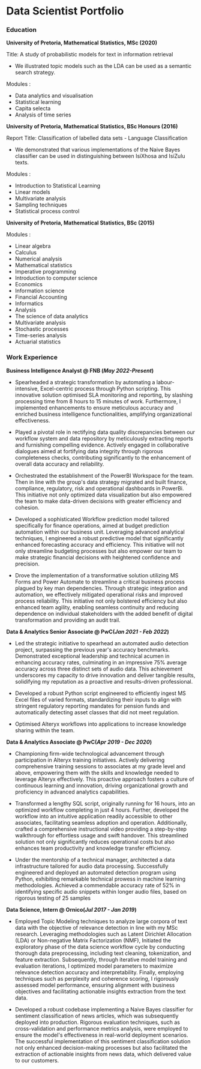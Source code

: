 # Data Scientist Portfolio

### Education 
**University of Pretoria, Mathematical Statistics, MSc (2020)**

Title: A study of probabilistic models for text in information retrieval
<ul>
  <li> We illustrated topic models such as the LDA can be used as a semantic search strategy. </li>
</ul>

Modules :
- Data analytics and visualisation
- Statistical learning
- Capita selecta
- Analysis of time series

**University of Pretoria, Mathematical Statistics, BSc Honours (2016)**

Report Title: Classification of labelled data sets - Language Classification 
<ul>
    <li> We demonstrated that various implementations of the Naive Bayes classifier can be used in distinguishing between IsiXhosa and IsiZulu texts. </li>
</ul>

Modules :
- Introduction to Statistical Learning
- Linear models
- Multivariate analysis
- Sampling techniques
- Statistical process control

**University of Pretoria, Mathematical Statistics, BSc (2015)**

Modules :  
-  Linear algebra
- Calculus
- Numerical analysis
- Mathematical statistics
- Imperative programming
- Introduction to computer science
- Economics
- Information science
- Financial Accounting
- Informatics
- Analysis
- The science of data analytics
- Multivariate analysis
- Stochastic processes
- Time-series analysis
- Actuarial statistics

### Work Experience
**Business Intelligence Analyst @ FNB (_May 2022-Present_)**
- Spearheaded a strategic transformation by automating a labour-intensive, Excel-centric process through Python scripting. This innovative solution optimised SLA monitoring and reporting, by slashing processing time from 8 hours to 15 minutes of work. Furthermore, I implemented enhancements to ensure meticulous accuracy and enriched business intelligence functionalities, amplifying organizational effectiveness.
  
- Played a pivotal role in rectifying data quality discrepancies between our workflow system and data repository by meticulously extracting reports and furnishing compelling evidence. Actively engaged in collaborative dialogues aimed at fortifying data integrity through rigorous completeness checks, contributing significantly to the enhancement of overall data accuracy and reliability.
  
- Orchestrated the establishment of the PowerBI Workspace for the team. Then in line with the group's data strategy migrated and built finance, compliance, regulatory, risk and operational dashboards in PowerBi. This initiative not only optimized data visualization but also empowered the team to make data-driven decisions with greater efficiency and cohesion.
  
-  Developed a sophisticated Workflow prediction model tailored specifically for finance operations, aimed at budget prediction automation within our business unit. Leveraging advanced analytical techniques, I engineered a robust predictive model that significantly enhanced forecasting accuracy and efficiency. This initiative will not only streamline budgeting processes but also empower our team to make strategic financial decisions with heightened confidence and precision.
  
-  Drove the implementation of a transformative solution utilizing MS Forms and Power Automate to streamline a critical business process plagued by key man dependencies. Through strategic integration and automation, we effectively mitigated operational risks and improved process reliability. This initiative not only bolstered efficiency but also enhanced team agility, enabling seamless continuity and reducing dependence on individual stakeholders with the added benefit of digital transformation and providing an audit trail.

**Data & Analytics Senior Associate @ PwC(_Jan 2021 - Feb 2022_)**
- Led the strategic initiative to spearhead an automated audio detection project, surpassing the previous year's accuracy benchmarks. Demonstrated exceptional leadership and technical acumen in enhancing accuracy rates, culminating in an impressive 75% average accuracy across three distinct sets of audio data. This achievement underscores my capacity to drive innovation and deliver tangible results, solidifying my reputation as a proactive and results-driven professional.
  
- Developed a robust Python script engineered to efficiently ingest MS Excel files of varied formats, standardizing their inputs to align with stringent regulatory reporting mandates for pension funds and automatically detecting asset classes that did not meet regulation.
  
- Optimised Alteryx workflows into applications to increase knowledge sharing within the team.


**Data & Analytics Associate @ PwC(_Apr 2019 - Dec 2020_)**

- Championing firm-wide technological advancement through participation in Alteryx training initiatives. Actively delivering comprehensive training sessions to associates at my grade level and above, empowering them with the skills and knowledge needed to leverage Alteryx effectively. This proactive approach fosters a culture of continuous learning and innovation, driving organizational growth and proficiency in advanced analytics capabilities.
  
- Transformed a lengthy SQL script, originally running for 16 hours, into an optimized workflow completing in just 4 hours. Further, developed the workflow into an intuitive application readily accessible to other associates, facilitating seamless adoption and operation. Additionally, crafted a comprehensive instructional video providing a step-by-step walkthrough for effortless usage and swift handover. This streamlined solution not only significantly reduces operational costs but also enhances team productivity and knowledge transfer efficiency.

- Under the mentorship of a technical manager, architected a data infrastructure tailored for audio data processing. Successfully engineered and deployed an automated detection program using Python, exhibiting remarkable technical prowess in machine learning methodologies. Achieved a commendable accuracy rate of 52% in identifying specific audio snippets within longer audio files, based on rigorous testing of 25 samples
  
**Data Science, Intern @ Ornico(_Jul 2017 - Jan 2019_)**
- Employed Topic Modeling techniques to analyze large corpora of text data with the objective of relevance detection in line with my MSc research. Leveraging methodologies such as Latent Dirichlet Allocation (LDA) or Non-negative Matrix Factorization (NMF), Initiated the exploratory phase of the data science workflow cycle by conducting thorough data preprocessing, including text cleaning, tokenization, and feature extraction. Subsequently, through iterative model training and evaluation iterations, I optimized model parameters to maximize relevance detection accuracy and interpretability. Finally, employing techniques such as perplexity and coherence scoring, I rigorously assessed model performance, ensuring alignment with business objectives and facilitating actionable insights extraction from the text data.
  
- Developed a robust codebase implementing a Naive Bayes classifier for sentiment classification of news articles, which was subsequently deployed into production.  Rigorous evaluation techniques, such as cross-validation and performance metrics analysis, were employed to ensure the model's effectiveness in real-world deployment scenarios. The successful implementation of this sentiment classification solution not only enhanced decision-making processes but also facilitated the extraction of actionable insights from news data, which delivered value to our customers.
